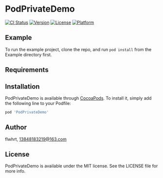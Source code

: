 # PodPrivateDemo

[![CI Status](https://img.shields.io/travis/flwhrt/PodPrivateDemo.svg?style=flat)](https://travis-ci.org/flwhrt/PodPrivateDemo)
[![Version](https://img.shields.io/cocoapods/v/PodPrivateDemo.svg?style=flat)](https://cocoapods.org/pods/PodPrivateDemo)
[![License](https://img.shields.io/cocoapods/l/PodPrivateDemo.svg?style=flat)](https://cocoapods.org/pods/PodPrivateDemo)
[![Platform](https://img.shields.io/cocoapods/p/PodPrivateDemo.svg?style=flat)](https://cocoapods.org/pods/PodPrivateDemo)

## Example

To run the example project, clone the repo, and run `pod install` from the Example directory first.

## Requirements

## Installation

PodPrivateDemo is available through [CocoaPods](https://cocoapods.org). To install
it, simply add the following line to your Podfile:

```ruby
pod 'PodPrivateDemo'
```

## Author

flwhrt, 13848183219@163.com

## License

PodPrivateDemo is available under the MIT license. See the LICENSE file for more info.
